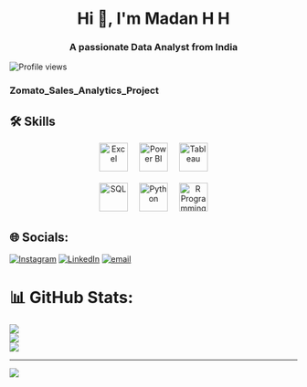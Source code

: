 <h1 align="center">Hi 👋, I'm Madan H H</h1>
<h3 align="center">A passionate Data Analyst from India</h3>

![Profile views](https://komarev.com/ghpvc/?username=chandangowda&label=Profile%20views&color=0e75b6&style=flat)

<h3> Zomato_Sales_Analytics_Project </h3>

## 🛠️ Skills

<p align="center">
  <!-- Row 1 -->
  <img src="https://img.icons8.com/color/48/000000/microsoft-excel-2019--v1.png" alt="Excel" width="50" height="50"/>
  &nbsp;&nbsp;&nbsp;
  <img src="https://img.icons8.com/color/48/000000/power-bi.png" alt="Power BI" width="50" height="50"/>
  &nbsp;&nbsp;&nbsp;
  <img src="https://img.icons8.com/color/48/000000/tableau-software.png" alt="Tableau" width="50" height="50"/>
  <br><br>
  <!-- Row 2 -->
  <img src="https://img.icons8.com/ios-filled/50/000000/sql.png" alt="SQL" width="50" height="50"/>
  &nbsp;&nbsp;&nbsp;
  <img src="https://img.icons8.com/color/48/000000/python--v1.png" alt="Python" width="50" height="50"/>
  &nbsp;&nbsp;&nbsp;
  <img src="https://img.icons8.com/ios-filled/50/000000/r-project.png" alt="R Programming" width="50" height="50"/>
</p>

## 🌐 Socials:
[![Instagram](https://img.shields.io/badge/Instagram-%23E4405F.svg?logo=Instagram&logoColor=white)](https://instagram.com/Madan_Shettywarrier) 
[![LinkedIn](https://img.shields.io/badge/LinkedIn-%230077B5.svg?logo=linkedin&logoColor=white)](https://www.linkedin.com/in/madan-h-h)
[![email](https://img.shields.io/badge/Email-D14836?logo=gmail&logoColor=white)](mailto:madanmadhu818@gmail.com) 

# 📊 GitHub Stats:
![](https://github-readme-stats.vercel.app/api?username=MadanShetty818&theme=vue-dark&hide_border=false&include_all_commits=true&count_private=true)<br/>
![](https://nirzak-streak-stats.vercel.app/?user=MadanShetty818&theme=vue-dark&hide_border=false)<br/>
![](https://github-readme-stats.vercel.app/api/top-langs/?username=MadanShetty818&theme=vue-dark&hide_border=false&include_all_commits=true&count_private=true&layout=compact)

---
[![](https://visitcount.itsvg.in/api?id=MadanShetty818&icon=0&color=0)](https://visitcount.itsvg.in)

<!-- Proudly created with GPRM ( https://gprm.itsvg.in ) -->
